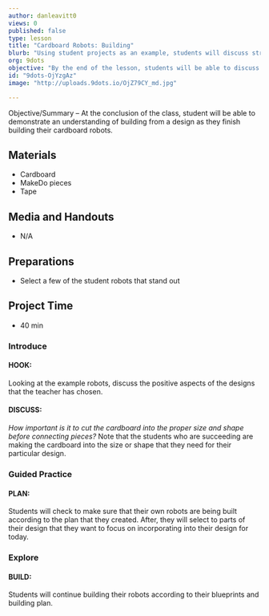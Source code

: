 ```yaml
---
author: danleavitt0
views: 0
published: false
type: lesson
title: "Cardboard Robots: Building"
blurb: "Using student projects as an example, students will discuss strategies for successfully building their robot and put them into practice."
org: 9dots
objective: "By the end of the lesson, students will be able to discuss strategies for building with cardboard, and select two important pieces to finish building."
id: "9dots-OjYzgAz"
image: "http://uploads.9dots.io/OjZ79CY_md.jpg"

---
```


Objective/Summary – At the conclusion of the class, student will be able to demonstrate an understanding of building from a design as they finish building their cardboard robots.

## Materials 

- Cardboard
- MakeDo pieces
- Tape

## Media and Handouts

- N/A

## Preparations

- Select a few of the student robots that stand out

## Project Time 

- 40 min

### Introduce

#### HOOK:
Looking at the example robots, discuss the positive aspects of the designs that the teacher has chosen. 

#### DISCUSS:
_How important is it to cut the cardboard into the proper size and shape before connecting pieces?_
Note that the students who are succeeding are making the cardboard into the size or shape that they need for their particular design.

### Guided Practice

#### PLAN:
Students will check to make sure that their own robots are being built according to the plan that they created. After, they will select to parts of their design that they want to focus on incorporating into their design for today.

### Explore

#### BUILD:
Students will continue building their robots according to their blueprints and building plan.
